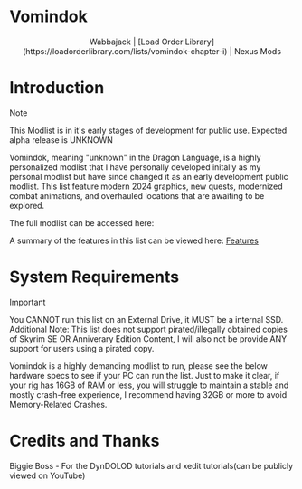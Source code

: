 # Vomindok
<div align="center">
Wabbajack | [Load Order Library](https://loadorderlibrary.com/lists/vomindok-chapter-i) | Nexus Mods
</div>

# Introduction

> [!NOTE]
> This Modlist is in it's early stages of development for public use. Expected alpha release is UNKNOWN

Vomindok, meaning "unknown" in the Dragon Language, is a highly personalized modlist that I have personally developed initally as my personal modlist but have since changed it as an early development public modlist. This list feature modern 2024 graphics, new quests, modernized combat animations, and overhauled locations that are awaiting to be explored.

The full modlist can be accessed here: 

A summary of the features in this list can be viewed here: [Features](https://github.com/SevenofThr4wn/Vomindok/blob/main/FEATURES.md)



# System Requirements 
> [!IMPORTANT]
> You CANNOT run this list on an External Drive, it MUST be a internal SSD. Additional Note: This list does not support pirated/illegally obtained copies of Skyrim SE OR Anniverary Edition Content, I will also not be provide ANY support for users using a pirated copy.


Vomindok is a highly demanding modlist to run, please see the below hardware specs to see if your PC can run the list. Just to make it clear, if your rig has 16GB of RAM or less, you will struggle to maintain a stable and mostly crash-free experience, I recommend having 32GB or more to avoid Memory-Related Crashes.


# Credits and Thanks

Biggie Boss - For the DynDOLOD tutorials and xedit tutorials(can be publicly viewed on YouTube)

